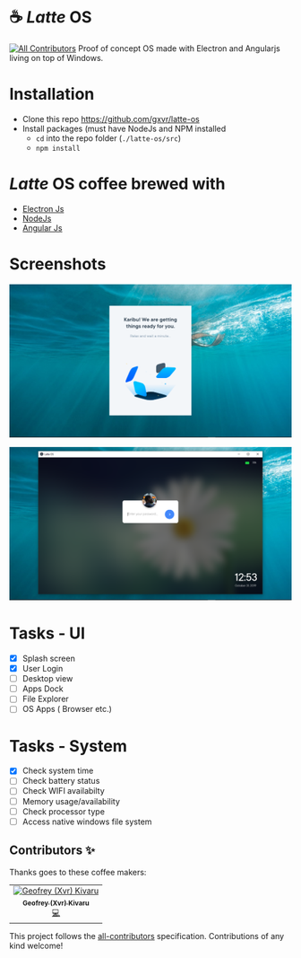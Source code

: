 # ☕ *Latte* OS
[![All Contributors](https://img.shields.io/badge/all_contributors-1-orange.svg?style=flat-square)](#contributors)
 Proof of concept OS made with Electron and Angularjs living on top of Windows. 
 
# Installation
- Clone this repo https://github.com/gxvr/latte-os
- Install packages (must have NodeJs and NPM installed
    * `cd` into the repo folder (`./latte-os/src`)
    * `npm install` 
    
# *Latte* OS coffee brewed with
* [Electron Js](https://electronjs.org/) 
* [NodeJs](https://nodejs.org/en/) 
* [Angular Js](https://angularjs.org/) 

# Screenshots
![alt text](https://raw.githubusercontent.com/gxvr/latte-os/master/Latte-Splash.PNG)

![alt text](https://raw.githubusercontent.com/gxvr/latte-os/master/Latte-OS.PNG)


# Tasks - UI
- [x] Splash screen
- [x] User Login
- [ ] Desktop view
- [ ] Apps Dock
- [ ] File Explorer
- [ ] OS Apps ( Browser etc.)

# Tasks - System
- [x] Check system time
- [ ] Check battery status
- [ ] Check WIFI availabilty
- [ ] Memory usage/availability
- [ ] Check processor type
- [ ] Access native windows file system

## Contributors ✨

Thanks goes to these coffee makers:

<!-- ALL-CONTRIBUTORS-LIST:START - Do not remove or modify this section -->
<!-- prettier-ignore -->
<table>
  <tr>
    <td align="center"><a href="https://gxvr.netlify.com"><img src="https://avatars1.githubusercontent.com/u/7034586?v=4" width="100px;" alt="Geofrey (Xvr) Kivaru"/><br /><sub><b>Geofrey (Xvr) Kivaru</b></sub></a><br /><a href="https://github.com/gxvr/latte-os/commits?author=gxvr" title="Code">💻</a></td>
  </tr>
</table>

<!-- ALL-CONTRIBUTORS-LIST:END -->

This project follows the [all-contributors](https://github.com/all-contributors/all-contributors) specification. Contributions of any kind welcome!
